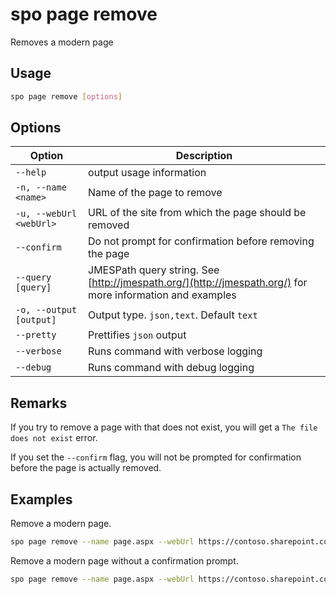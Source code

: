 # spo page remove

Removes a modern page

## Usage

```sh
spo page remove [options]
```

## Options

Option|Description
------|-----------
`--help`|output usage information
`-n, --name <name>`|Name of the page to remove
`-u, --webUrl <webUrl>`|URL of the site from which the page should be removed
`--confirm`|Do not prompt for confirmation before removing the page
`--query [query]`|JMESPath query string. See [http://jmespath.org/](http://jmespath.org/) for more information and examples
`-o, --output [output]`|Output type. `json,text`. Default `text`
`--pretty`|Prettifies `json` output
`--verbose`|Runs command with verbose logging
`--debug`|Runs command with debug logging

## Remarks

If you try to remove a page with that does not exist, you will get a `The file does not exist` error.

If you set the `--confirm` flag, you will not be prompted for confirmation before the page is actually removed.

## Examples

Remove a modern page.

```sh
spo page remove --name page.aspx --webUrl https://contoso.sharepoint.com/sites/a-team
```

Remove a modern page without a confirmation prompt.

```sh
spo page remove --name page.aspx --webUrl https://contoso.sharepoint.com/sites/a-team --confirm
```